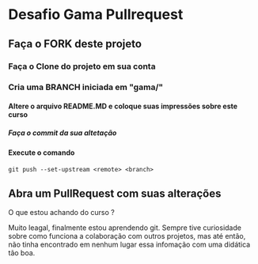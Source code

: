 # Desafio Gama Pullrequest

## Faça o FORK deste projeto

### Faça o Clone do projeto em sua conta

### Cria uma BRANCH iniciada em "gama/"

#### Altere o arquivo README.MD e coloque suas impressões sobre este curso

##### Faça o commit da sua altetação

#### Execute o comando

`git push --set-upstream <remote> <branch>`

## Abra um PullRequest com suas alterações

O que estou achando do curso ?

Muito leagal, finalmente estou aprendendo git. Sempre tive curiosidade sobre como funciona a colaboração
com outros projetos, mas até então, não tinha encontrado em nenhum lugar essa infomação com uma didática
tão boa.
